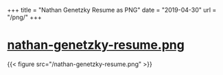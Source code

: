 +++
title = "Nathan Genetzky Resume as PNG"
date = "2019-04-30"
url = "/png/"
+++

# [nathan-genetzky-resume.png](/nathan-genetzky-resume.png)

{{< figure src="/nathan-genetzky-resume.png" >}}
